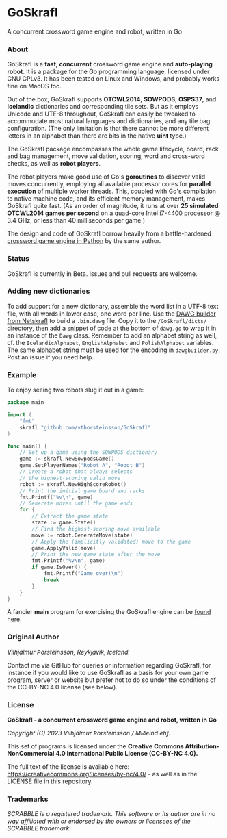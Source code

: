 # GoSkrafl
A concurrent crossword game engine and robot, written in Go

### About

GoSkrafl is a **fast, concurrent** crossword game engine and **auto-playing robot**.
It is a package for the Go programming language, licensed under GNU GPLv3.
It has been tested on Linux and Windows, and probably works fine on MacOS too.

Out of the box, GoSkrafl supports **OTCWL2014**, **SOWPODS**, **OSPS37**,
and **Icelandic** dictionaries and corresponding tile sets. But as it
employs Unicode and UTF-8 throughout, GoSkrafl can easily be tweaked
to accommodate most natural languages and dictionaries, and any tile bag
configuration. (The only limitation is that there cannot be more different
letters in an alphabet than there are bits in the native **uint** type.)

The GoSkrafl package encompasses the whole game lifecycle, board, rack and bag
management, move validation, scoring, word and cross-word checks, as well as
**robot players**.

The robot players make good use of Go's **goroutines** to discover valid
moves concurrently, employing all available processor cores for
**parallel execution** of multiple worker threads. This, coupled with Go's
compilation to native machine code, and its efficient memory management,
makes GoSkrafl quite fast. (As an order of magnitude, it runs at
over **25 simulated OTCWL2014 games per second** on a quad-core
Intel i7-4400 processor @ 3.4 GHz, or less than 40 milliseconds per game.)

The design and code of GoSkrafl borrow heavily from a battle-hardened
[crossword game engine in Python](https://github.com/vthorsteinsson/Netskrafl)
by the same author.

### Status

GoSkrafl is currently in Beta. Issues and pull requests are welcome.

### Adding new dictionaries

To add support for a new dictionary, assemble the word list in a UTF-8 text file,
with all words in lower case, one word per line. Use the
[DAWG builder from Netskrafl](https://github.com/vthorsteinsson/Netskrafl/blob/singlepage/dawgbuilder.py)
to build a `.bin.dawg` file.
Copy it to the `/GoSkrafl/dicts/` directory, then add a snippet of
code at the bottom of `dawg.go` to wrap it in an instance of the `Dawg` class. Remember to
add an alphabet string as well, cf. the `IcelandicAlphabet`,
`EnglishAlphabet` and `PolishAlphabet` variables.
The same alphabet string must be used for the encoding in `dawgbuilder.py`.
Post an issue if you need help.

### Example

To enjoy seeing two robots slug it out in a game:

```go
package main

import (
    "fmt"
    skrafl "github.com/vthorsteinsson/GoSkrafl"
)

func main() {
    // Set up a game using the SOWPODS dictionary
    game := skrafl.NewSowpodsGame()
    game.SetPlayerNames("Robot A", "Robot B")
    // Create a robot that always selects
    // the highest-scoring valid move
    robot := skrafl.NewHighScoreRobot()
    // Print the initial game board and racks
    fmt.Printf("%v\n", game)
    // Generate moves until the game ends
    for {
        // Extract the game state
        state := game.State()
        // Find the highest-scoring move available
        move := robot.GenerateMove(state)
        // Apply the (implicitly validated) move to the game
        game.ApplyValid(move)
        // Print the new game state after the move
        fmt.Printf("%v\n", game)
        if game.IsOver() {
            fmt.Printf("Game over!\n")
            break
        }
    }
}
```

A fancier **main** program for exercising the GoSkrafl engine can
be [found here](https://github.com/vthorsteinsson/GoSkrafl/blob/master/main/main.go).

### Original Author

_Vilhjálmur Þorsteinsson, Reykjavík, Iceland._

Contact me via GitHub for queries or information regarding GoSkrafl,
for instance if you would like to use GoSkrafl as a basis for your
own game program, server or website but prefer not to do so under the
conditions of the CC-BY-NC 4.0 license (see below).

### License

**GoSkrafl - a concurrent crossword game engine and robot, written in Go**

*Copyright (C) 2023 Vilhjálmur Þorsteinsson / Miðeind ehf.*

This set of programs is licensed under the **Creative Commons
Attribution-NonCommercial 4.0 International Public License (CC-BY-NC 4.0).**

The full text of the license is available
here: https://creativecommons.org/licenses/by-nc/4.0/ - as well as in the
LICENSE file in this repository.

### Trademarks

*SCRABBLE is a registered trademark. This software or its author are in no way*
*affiliated with or endorsed by the owners or licensees of the SCRABBLE trademark.*
